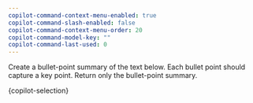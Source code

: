 ```yaml
---
copilot-command-context-menu-enabled: true
copilot-command-slash-enabled: false
copilot-command-context-menu-order: 20
copilot-command-model-key: ""
copilot-command-last-used: 0
---
```

<instruction>Create a bullet-point summary of the text below. Each bullet point should capture a key point. Return only the bullet-point summary.</instruction>

<text>{copilot-selection}</text>